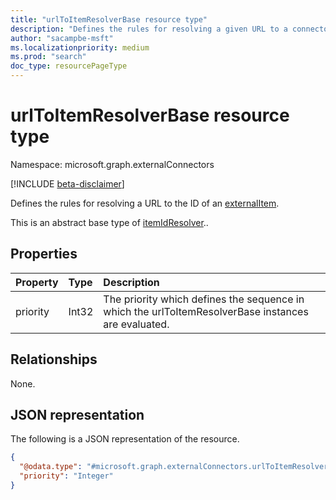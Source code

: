 ```yaml
---
title: "urlToItemResolverBase resource type"
description: "Defines the rules for resolving a given URL to a connector item."
author: "sacampbe-msft"
ms.localizationpriority: medium
ms.prod: "search"
doc_type: resourcePageType
---
```


# urlToItemResolverBase resource type

Namespace: microsoft.graph.externalConnectors

[!INCLUDE [beta-disclaimer](../../includes/beta-disclaimer.md)]

Defines the rules for resolving a URL to the ID of an [externalItem](externalconnectors-externalitem.md).

This is an abstract base type of [itemIdResolver](externalconnectors-itemidresolver.md)..

## Properties
|Property|Type|Description|
|:---|:---|:---|
|priority|Int32|The priority which defines the sequence in which the urlToItemResolverBase instances are evaluated. |

## Relationships
None.

## JSON representation
The following is a JSON representation of the resource.
<!-- {
  "blockType": "resource",
  "@odata.type": "microsoft.graph.externalConnectors.urlToItemResolverBase"
}
-->
``` json
{
  "@odata.type": "#microsoft.graph.externalConnectors.urlToItemResolverBase",
  "priority": "Integer"
}
```
